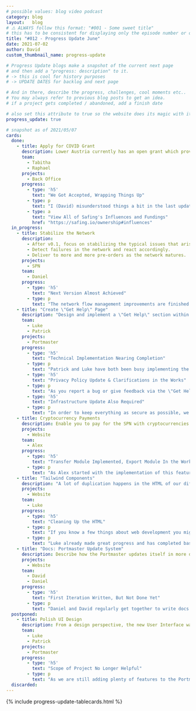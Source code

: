 ```yaml
---
# possible values: blog video podcast
category: blog
layout:   blog
# ⚠️ ALWAYS follow this format: "#001 - Some sweet title"
# this has to be consistent for displaying only the episode number or only the title
title: "#012 - Progress Update June"
date: 2021-07-02
author: David
custom_thumbnail_name: progress-update

# Progress Update blogs make a snapshot of the current next page
# and then add a "progress: description" to it.
# -> this is cool for history purposes
# -> UPDATE DATES for backlog and next page

# And in there, describe the progress, challenges, cool moments etc..
# You may always refer to previous blog posts to get an idea.
# if a project gets completed / abandoned, add a finish date

# also set this attribute to true so the website does its magic with it
progress_update: true

# snapshot as of 2021/05/07
cards:
  done:
    - title: Apply for COVID Grant
      description: Lower Austria currently has an open grant which provides funds to companies who are making positive efforts within the COVID pandemic. With so much of our lives moving online, online privacy is becoming more important than ever. Apply for this grant.
      team:
        - Tabitha
        - Raphael
      projects:
        - Back Office
      progress:
        - type: 'h5'
          text: "We Got Accepted, Wrapping Things Up"
        - type: p
          text: "I (David) misunderstood things a bit in the last update, in fact we already got accepted to this grant a while back. The current work for this grant was to finalize some reports to unlock the last payments. The final report has already been handed in and we are awaiting approval. Expect us to update our funding numbers in the next two months."
        - type: a
          text: "View All of Safing's Influences and Fundings"
          href: "https://safing.io/ownership#influences"
  in_progress:
    - title: Stabilize the Network
      description:
        - After v0.1, focus on stabilizing the typical issues that arise with early software. Fix bugs, improve performance & stability.
        - Detect failures in the network and react accordingly.
        - Deliver to more and more pre-orders as the network matures.
      projects:
        - SPN
      team:
        - Daniel
      progress:
        - type: 'h5'
          text: "Next Version Almost Achieved"
        - type: p
          text: "The network flow management improvements are finished and tested. As this also changed the session management on the SPN nodes, Daniel is now working on integrating the improved system with the rest of the SPN components. When this is finished, we will finally have removed the identified weaknesses and instabilities of the v0.2 test phase."
    - title: "Create \"Get Help\" Page"
      description: "Design and implement a \"Get Help\" section within the Portmaster so users can easily get help with issues or even smoothly report issues directly within the app."
      team:
        - Luke
        - Patrick
      projects:
        - Portmaster
      progress:
        - type: 'h5'
          text: "Technical Implementation Nearing Completion"
        - type: p
          text: "Patrick and Luke have both been busy implementing the design for this powerful new feature. You will be able to send us bug reports with just a few clicks, with no GitHub account required. The technical parts are nearing completion, but there are a few other things that will need to happen for this to go live."
        - type: 'h5'
          text: "Privacy Policy Update & Clarifications in the Works"
        - type: p
          text: "As you report a bug or give feedback via the \"Get Help\" system, the Portmaster will send this data to our servers. As a result, we need to update our Privacy Policy to mention this. As we are already touching the Privacy Policy, we also wanted to simplify and clarify some section about our web services. This improved version is ready from our side, but we still need to ping pong this with our lawyer to finalize the details."
        - type: 'h5'
          text: "Infrastructure Update Also Required"
        - type: p
          text: "In order to keep everything as secure as possible, we compartmentalize services we host as far as possible. This has reached a level where it has become increasingly difficult to manage these services. Patrick is currently finishing up an improvement to our server management that we will use to set up the backend servers that power the \"Get Help\" page in the Portmaster."
    - title: Cryptocurrency Payments
      description: Enable you to pay for the SPN with cryptocurrencies such as Bitcoin, Ethereum and Monero
      projects:
        - Website
      team:
        - Alex
      progress:
        - type: 'h5'
          text: "Transfer Module Implemented, Export Module In the Works"
        - type: p
          text: "As Alex started with the implementation of this feature, it can be further split into two modules: Transferring the crypto currencies from A to B, with a clear track for accounting. And second, the export function, also something used for accounting. The first has had great progress this month, so now the implementation of the latter sub-module could be started."
    - title: "Tailwind Components"
      description: "A lot of duplication happens in the HTML of our different web projects. Extract the most common components into CSS component classes, such as `btn-primary`, to remove duplication and unify the HTML."
      projects:
        - Website
      team:
        - Luke
      progress:
        - type: 'h5'
          text: "Cleaning Up the HTML"
        - type: p
          text: "If you know a few things about web development you might have heard of Tailwind CSS, with which we create all our web sites. But if you have a look at the HTML, you might find a lot of duplication. Additionally, for us the HTML code has not always been the easiest to maintain. Adapt one button here, and then copy past the changes to all other buttons. This is why Luke has been working on Tailwind Components. It basically is an additional wrapper where we can kind of create our 'own Bootstrap', with classes such as `btn-primary` where we can adapt the CSS once, and everywhere the button will adapt. Much easier than hunting down all the tailwind classes in the HTML."
        - type: p
          text: "Luke already made great progress and has completed basic components. Further details and components are in the pipeline, we will keep you posted."
    - title: "Docs: Portmaster Update System"
      description: Describe how the Portmaster updates itself in more detail. What is the purpose of each resource? What insights do we gain through this and how do we protect your privacy in the process?
      projects:
        - Website
      team:
        - David
        - Daniel
      progress:
        - type: 'h5'
          text: "First Iteration Written, But Not Done Yet"
        - type: p
          text: "Daniel and David regularly get together to write docs. This months focus was explaining the Portmaster Update System in detail. How does it work in detail? What assets are updated? What are the different index files? We already came pretty far with this, but are not done yet, so this will sadly have to wait for the next documentation week - scheduled to happen in August."
  postponed:
    - title: Polish UI Design
      description: From a design perspective, the new User Interface was simply the minimal viable product. Go through each page and element in order to bring it up to speed with the concept design.
      team:
        - Luke
        - Patrick
      projects:
        - Portmaster
      progress:
        - type: 'h5'
          text: "Scope of Project No Longer Helpful"
        - type: p
          text: "As we are still adding plenty of features to the Portmaster, the job of \"polishing\" the User Interface would constantly be reset to zero. As new elements join, everything would have to be re-inspected and potentially changed. This is why we are postponing this card for now. After the basic set of features are out, we will re-tackle the User Interface with a more wholesome approach."
  discarded:
---
```



{% include progress-update-tablecards.html %}